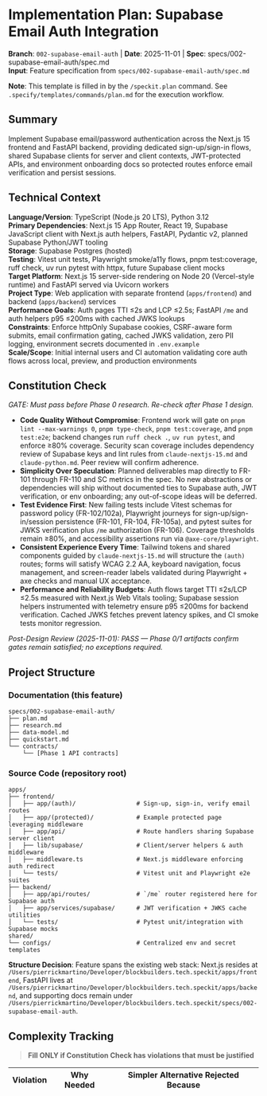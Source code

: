 # Implementation Plan: Supabase Email Auth Integration

**Branch**: `002-supabase-email-auth` | **Date**: 2025-11-01 | **Spec**: specs/002-supabase-email-auth/spec.md  
**Input**: Feature specification from `specs/002-supabase-email-auth/spec.md`

**Note**: This template is filled in by the `/speckit.plan` command. See `.specify/templates/commands/plan.md` for the execution workflow.

## Summary

Implement Supabase email/password authentication across the Next.js 15 frontend and FastAPI backend, providing dedicated sign-up/sign-in flows, shared Supabase clients for server and client contexts, JWT-protected APIs, and environment onboarding docs so protected routes enforce email verification and persist sessions.

## Technical Context

**Language/Version**: TypeScript (Node.js 20 LTS), Python 3.12  
**Primary Dependencies**: Next.js 15 App Router, React 19, Supabase JavaScript client with Next.js auth helpers, FastAPI, Pydantic v2, planned Supabase Python/JWT tooling  
**Storage**: Supabase Postgres (hosted)  
**Testing**: Vitest unit tests, Playwright smoke/a11y flows, pnpm test:coverage, ruff check, uv run pytest with httpx, future Supabase client mocks  
**Target Platform**: Next.js 15 server-side rendering on Node 20 (Vercel-style runtime) and FastAPI served via Uvicorn workers  
**Project Type**: Web application with separate frontend (`apps/frontend`) and backend (`apps/backend`) services  
**Performance Goals**: Auth pages TTI ≤2s and LCP ≤2.5s; FastAPI `/me` and auth helpers p95 ≤200ms with cached JWKS lookups  
**Constraints**: Enforce httpOnly Supabase cookies, CSRF-aware form submits, email confirmation gating, cached JWKS validation, zero PII logging, environment secrets documented in `.env.example`  
**Scale/Scope**: Initial internal users and CI automation validating core auth flows across local, preview, and production environments

## Constitution Check

*GATE: Must pass before Phase 0 research. Re-check after Phase 1 design.*

- **Code Quality Without Compromise**: Frontend work will gate on `pnpm lint --max-warnings 0`, `pnpm type-check`, `pnpm test:coverage`, and `pnpm test:e2e`; backend changes run `ruff check .`, `uv run pytest`, and enforce ≥80% coverage. Security scan coverage includes dependency review of Supabase keys and lint rules from `claude-nextjs-15.md` and `claude-python.md`. Peer review will confirm adherence.
- **Simplicity Over Speculation**: Planned deliverables map directly to FR-101 through FR-110 and SC metrics in the spec. No new abstractions or dependencies will ship without documented ties to Supabase auth, JWT verification, or env onboarding; any out-of-scope ideas will be deferred.
- **Test Evidence First**: New failing tests include Vitest schemas for password policy (FR-102/102a), Playwright journeys for sign-up/sign-in/session persistence (FR-101, FR-104, FR-105a), and pytest suites for JWKS verification plus `/me` authorization (FR-106). Coverage thresholds remain ≥80%, and accessibility assertions run via `@axe-core/playwright`.
- **Consistent Experience Every Time**: Tailwind tokens and shared components guided by `claude-nextjs-15.md` will structure the `(auth)` routes; forms will satisfy WCAG 2.2 AA, keyboard navigation, focus management, and screen-reader labels validated during Playwright + axe checks and manual UX acceptance.
- **Performance and Reliability Budgets**: Auth flows target TTI ≤2s/LCP ≤2.5s measured with Next.js Web Vitals tooling; Supabase session helpers instrumented with telemetry ensure p95 ≤200ms for backend verification. Cached JWKS fetches prevent latency spikes, and CI smoke tests monitor regression.

*Post-Design Review (2025-11-01): PASS — Phase 0/1 artifacts confirm gates remain satisfied; no exceptions required.*

## Project Structure

### Documentation (this feature)

```text
specs/002-supabase-email-auth/
├── plan.md
├── research.md
├── data-model.md
├── quickstart.md
└── contracts/
    └── [Phase 1 API contracts]
```

### Source Code (repository root)

```text
apps/
├── frontend/
│   ├── app/(auth)/                 # Sign-up, sign-in, verify email routes
│   ├── app/(protected)/            # Example protected page leveraging middleware
│   ├── app/api/                    # Route handlers sharing Supabase server client
│   ├── lib/supabase/               # Client/server helpers & auth middleware
│   ├── middleware.ts               # Next.js middleware enforcing auth redirect
│   └── tests/                      # Vitest unit and Playwright e2e suites
├── backend/
│   ├── app/api/routes/             # `/me` router registered here for Supabase auth
│   ├── app/services/supabase/      # JWT verification + JWKS cache utilities
│   └── tests/                      # Pytest unit/integration with Supabase mocks
shared/
└── configs/                        # Centralized env and secret templates
```

**Structure Decision**: Feature spans the existing web stack: Next.js resides at `/Users/pierrickmartino/Developer/blockbuilders.tech.speckit/apps/frontend`, FastAPI lives at `/Users/pierrickmartino/Developer/blockbuilders.tech.speckit/apps/backend`, and supporting docs remain under `/Users/pierrickmartino/Developer/blockbuilders.tech.speckit/specs/002-supabase-email-auth`.

## Complexity Tracking

> **Fill ONLY if Constitution Check has violations that must be justified**

| Violation | Why Needed | Simpler Alternative Rejected Because |
|-----------|------------|-------------------------------------|
